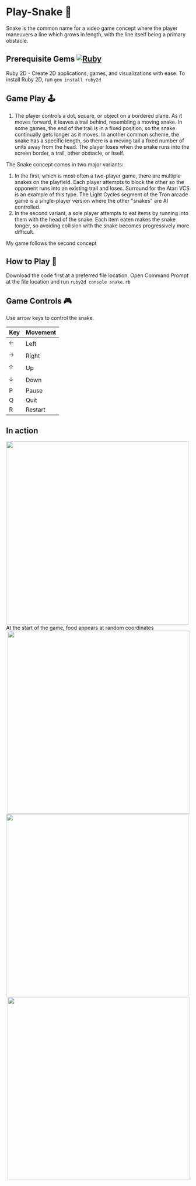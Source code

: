 # Play-Snake 🐍
Snake is the common name for a video game concept where the player maneuvers a line which grows in length, with the line itself being a primary obstacle.
## Prerequisite Gems <a href="https://www.ruby-lang.org" emoji-code="Ruby"><img class="emojidex-emoji" src="https://cdn.emojidex.com/emoji/mdpi/Ruby.png" emoji-code="Ruby" alt="Ruby" /></a>
 Ruby 2D - Create 2D applications, games, and visualizations with ease. 
 To install Ruby 2D, run
 `gem install ruby2d`
 
 ## Game Play 🕹
 1. The player controls a dot, square, or object on a bordered plane. As it moves forward, it leaves a trail behind, resembling a moving snake.
 In some games, the end of the trail is in a fixed position, so the snake continually gets longer as it moves.
 In another common scheme, the snake has a specific length, so there is a moving tail a fixed number of units away from the head.
 The player loses when the snake runs into the screen border, a trail, other obstacle, or itself.

The Snake concept comes in two major variants:

1. In the first, which is most often a two-player game, there are multiple snakes on the playfield.
Each player attempts to block the other so the opponent runs into an existing trail and loses.
Surround for the Atari VCS is an example of this type. The Light Cycles segment of the Tron arcade game is a single-player version where the other "snakes" are AI controlled.
2. In the second variant, a sole player attempts to eat items by running into them with the head of the snake.
Each item eaten makes the snake longer, so avoiding collision with the snake becomes progressively more difficult.

My game follows the second concept

## How to Play 🤔
Download the code first at a preferred file location.
Open Command Prompt at the file location and run
`ruby2d console snake.rb`

## Game Controls 🎮
 Use arrow keys to control the snake.
 
 Key | Movement
------------ | -------------
🡠 | Left
🡢 | Right
🡡 | Up
🡣 | Down
P  | Pause
Q  | Quit
R  | Restart

## In action
<img align="left" width="500" height="500" src="https://user-images.githubusercontent.com/75536064/123614681-2bc8ce00-d822-11eb-86c6-30c533fd6229.png">
At the start of the game, food appears at random coordinates
<img align="right" width="500" height="500" src="https://user-images.githubusercontent.com/75536064/123614568-1784d100-d822-11eb-9af8-87ae7f2c7b8d.png">
<img align="left" width="500" height="500" src="https://user-images.githubusercontent.com/75536064/123614605-1fdd0c00-d822-11eb-98b8-7e1428756352.png">
<img align="right" width="500" height="500" src="https://user-images.githubusercontent.com/75536064/123614483-ffad4d00-d821-11eb-9a23-7617cd67f25b.png">



